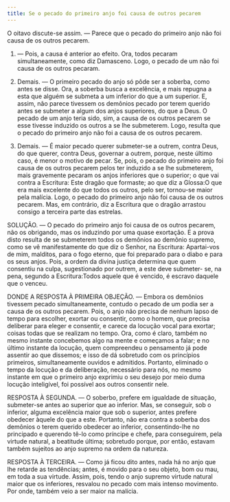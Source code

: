 ```yaml
---
title: Se o pecado do primeiro anjo foi causa de outros pecarem
---
```


O oitavo discute-se assim. — Parece que o pecado do primeiro anjo não foi causa de os outros pecarem.  

1. — Pois, a causa é anterior ao efeito. Ora, todos pecaram simultaneamente, como diz Damasceno. Logo, o pecado de um não foi causa de os outros pecaram.  

2. Demais. — O primeiro pecado do anjo só pôde ser a soberba, como antes se disse. Ora, a soberba busca a excelência, e mais repugna a esta que alguém se submeta a um inferior do que a um superior. E, assim, não parece tivessem os demônios pecado por terem querido antes se submeter a algum dos anjos superiores, do que a Deus. O pecado de um anjo teria sido, sim, a causa de os outros pecarem se esse tivesse induzido os outros a se lhe submeterem. Logo, resulta que o pecado do primeiro anjo não foi a causa de os outros pecarem.  

3. Demais. — É maior pecado querer submeter-se a outrem, contra Deus, do que querer, contra Deus, governar a outrem, porque, neste último caso, é menor o motivo de pecar. Se, pois, o pecado do primeiro anjo foi causa de os outros pecarem pelos ter induzido a se lhe submeterem, mais gravemente pecaram os anjos inferiores que o superior; o que vai contra a Escritura: Este dragão que formaste; ao que diz a Glossa:O que era mais excelente do que todos os outros, pelo ser, tornou-se maior pela malícia. Logo, o pecado do primeiro anjo não foi causa de os outros pecarem.  Mas, em contrário, diz a Escritura que o dragão arrastou consigo a terceira parte das estrelas.  

SOLUÇÃO. — O pecado do primeiro anjo foi causa de os outros pecarem, não os obrigando, mas os induzindo por uma quase exortação. E a prova disto resulta de se submeterem todos os demônios ao demônio supremo, como se vê manifestamente do que diz o Senhor, na Escritura: Apartai-vos de mim, malditos, para o fogo eterno, que foi preparado para o diabo e para os seus anjos. Pois, a ordem da divina justiça determina que quem consentiu na culpa, sugestionado por outrem, a este deve submeter- se, na pena, segundo a Escritura:Todos aquele que é vencido, é escravo daquele que o venceu.  

DONDE A RESPOSTA À PRIMEIRA OBJEÇÃO. — Embora os demônios tivessem pecado simultaneamente, contudo o pecado de um podia ser a causa de os outros pecarem. Pois, o anjo não precisa de nenhum lapso de tempo para escolher, exortar ou consentir, como o homem, que precisa deliberar para eleger e consentir, e carece da locução vocal para exortar; coisas todas que se realizam no tempo. Ora, como é claro, também no mesmo instante concebemos algo na mente e começamos a falar; e no último instante da locução, quem compreendeu o pensamento já pode assentir ao que dissemos; e isso de dá sobretudo com os princípios primeiros, simultaneamente ouvidos e admitidos. Portanto, eliminado o tempo da locução e da deliberação, necessário para nós, no mesmo instante em que o primeiro anjo exprimiu o seu desejo por meio duma locução inteligível, foi possível aos outros consentir nele.  

RESPOSTA À SEGUNDA. — O soberbo, prefere em igualdade de situação, submeter-se antes ao superior que ao inferior. Mas, se conseguir, sob o inferior, alguma excelência maior que sob o superior, antes prefere obedecer àquele do que a este. Portanto, não era contra a soberba dos demônios o terem querido obedecer ao inferior, consentindo-lhe no principado e querendo tê-lo como príncipe e chefe, para conseguirem, pela virtude natural, a beatitude última; sobretudo porque, por então, estavam também sujeitos ao anjo supremo na ordem da natureza. 

RESPOSTA À TERCEIRA. — Como já ficou dito antes, nada há no anjo que lhe retarde as tendências; antes, é movido para o seu objeto, bom ou mau, em toda a sua virtude. Assim, pois, tendo o anjo supremo virtude natural maior que os inferiores, resvalou no pecado com mais intenso movimento. Por onde, também veio a ser maior na malícia.